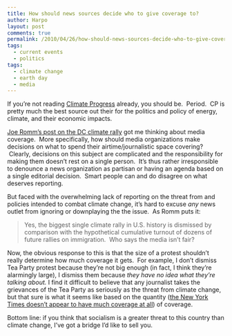 ```yaml
---
title: How should news sources decide who to give coverage to?
author: Harpo
layout: post
comments: true
permalink: /2010/04/26/how-should-news-sources-decide-who-to-give-coverage-to/
tags:
  - current events
  - politics
tags:
  - climate change
  - earth day
  - media
---
```

If you&#8217;re not reading <a href="http://climateprogress.org/" target="_blank">Climate Progress</a> already, you should be.  Period.  CP is pretty much the best source out their for the politics and policy of energy, climate, and their economic impacts.

<a href="http://climateprogress.org/2010/04/26/100000-earth-day-rally-immigration/?utm_source=feedburner&utm_medium=feed&utm_campaign=Feed:+climateprogress/lCrX+(Climate+Progress)&utm_content=Google+Reader" target="_blank">Joe Romm&#8217;s post on the DC climate rally</a> got me thinking about media coverage.  More specifically, how should media organizations make decisions on what to spend their airtime/journalistic space covering?  Clearly, decisions on this subject are complicated and the responsibility for making them doesn&#8217;t rest on a single person.  It&#8217;s thus rather irresponsible to denounce a news organization as partisan or having an agenda based on a single editorial decision.  Smart people can and do disagree on what deserves reporting.

But faced with the overwhelming lack of reporting on the threat from and policies intended to combat climate change, it&#8217;s hard to excuse *any* news outlet from ignoring or downplaying the the issue.  As Romm puts it:

> Yes, the biggest single climate rally in U.S. history is dismissed by comparison with the hypothetical cumulative turnout of dozens of future rallies on immigration.  Who says the media isn’t fair?

Now, the obvious response to this is that the size of a protest shouldn&#8217;t really determine how much coverage it gets.  For example, I don&#8217;t dismiss Tea Party protest because they&#8217;re not big enough (in fact, I think they&#8217;re alarmingly large), I dismiss them because *they have no idea what they&#8217;re talking about.* I find it difficult to believe that any journalist takes the grievances of the Tea Party as seriously as the threat from climate change, but that sure is what it seems like based on the quantity (<a href="http://climateprogress.org/2010/04/26/100000-earth-day-rally-immigration/#comment-272107" target="_blank">the New York Times doesn&#8217;t appear to have much coverage at all</a>) of coverage.

Bottom line: if you think that socialism is a greater threat to this country than climate change, I&#8217;ve got a bridge I&#8217;d like to sell you.